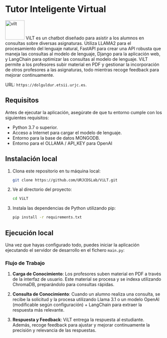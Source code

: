 # Tutor Inteligente Virtual
<img width="62" alt="vilt" src="https://github.com/user-attachments/assets/010d608f-830b-4aeb-9a60-c96ca7cc89e8" />
ViLT es un chatbot diseñado para asistir a los alumnos en consultas sobre diversas asignaturas. Utiliza LLAMA2 para el procesamiento del lenguaje natural, FastAPI para crear una API robusta que maneja las consultas al modelo de lenguaje, Django para la aplicación web, y LangChain para optimizar las consultas al modelo de lenguaje. ViLT permite a los profesores subir material en PDF y gestionar la incorporación de otros profesores a las asignaturas, todo mientras recoge feedback para mejorar continuamente.

URL: `https://dolguldur.etsii.urjc.es`.

## Requisitos

Antes de ejecutar la aplicación, asegúrate de que tu entorno cumple con los siguientes requisitos:

- Python 3.7 o superior.
- Acceso a Internet para cargar el modelo de lenguaje.
- Entorno para la base de datos MONGODB.
- Entorno para el OLLAMA / API_KEY para OpenAI

## Instalación local

1. Clona este repositorio en tu máquina local:

   ```bash
   git clone https://github.com/URJCDSLab/ViLT.git
   ```

2. Ve al directorio del proyecto:

   ```bash
   cd ViLT
   ```

3. Instala las dependencias de Python utilizando pip:

   ```bash
   pip install -r requirements.txt
   ```

## Ejecución local

Una vez que hayas configurado todo, puedes iniciar la aplicación ejecutando el servidor de desarrollo en el fichero `main.py`:

### Flujo de Trabajo

1. **Carga de Conocimiento**: Los profesores suben material en PDF a través de la interfaz de usuario. Este material se procesa y se indexa utilizando ChromaDB, preparándolo para consultas rápidas.
   
2. **Consulta de Conocimiento**: Cuando un alumno realiza una consulta, se recibe la solicitud y la procesa utilizando Llama 3.1 o un modelo OpenAI (modificable según configuración) + LangChain para extraer la respuesta más relevante.
   
3. **Respuesta y Feedback**: ViLT entrega la respuesta al estudiante. Además, recoge feedback para ajustar y mejorar continuamente la precisión y relevancia de las respuestas.






